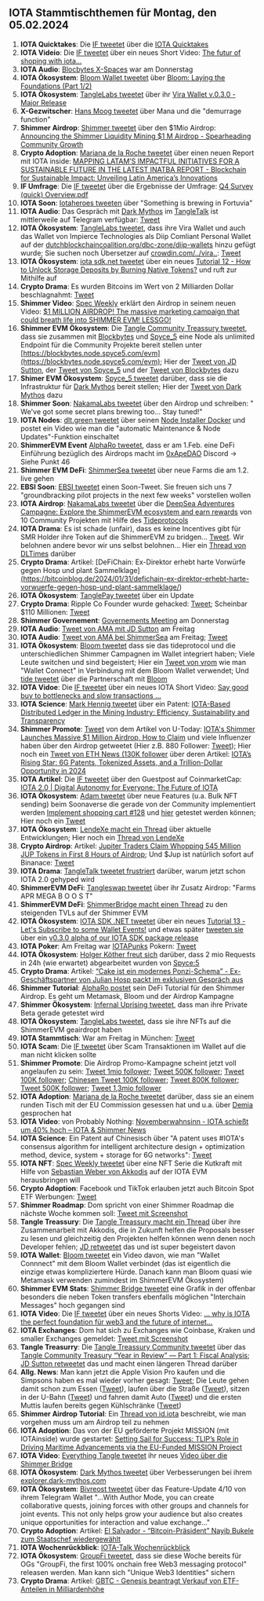 ## IOTA Stammtischthemen für Montag, den 05.02.2024

1. **IOTA Quicktakes**: Die [IF tweetet]() über die [IOTA Quicktakes]()
2. **IOTA Videio**: Die [IF tweetet](https://x.com/iota/status/1752013803850514433?s=20) über ein neues Short Video: [The futur of shoping with iota...](https://www.youtube.com/shorts/0ln4esV3zYs)
3. **IOTA Audio**: [Blocbytes X-Spaces](https://x.com/blockbytescom/status/1752011773685751915?s=20) war am Donnerstag
4. **IOTA Ökosystem**: [Bloom Wallet tweetet](https://x.com/bloomwalletio/status/1752012324347556014?s=20) über [Bloom: Laying the Foundations (Part 1/2)](https://medium.com/bloom-wallet/bloom-laying-the-foundations-part-1-2-63915ed0990a)
5. **IOTA Ökosystem**: [TangleLabs tweetet](https://x.com/Tangle_Labs/status/1752013942182830536?s=20) über ihr [Vira Wallet v.0.3.0 - Major Release](https://www.tanglelabs.io/resources/vira-wallet-v030-major-release)
6. **X-Gezwitscher**: [Hans Moog tweetet](https://x.com/hus_qy/status/1751668947634503878?s=20) über Mana und die "demurrage function"
7. **Shimmer Airdrop**: [Shimmer tweetet](https://x.com/shimmernet/status/1752333969633210679?s=20) über den $1Mio Airdrop: [Announcing the Shimmer Liquidity Mining $1 M Airdrop - Spearheading Community Growth](https://blog.shimmer.network/shimmer-liquidity-mining-airdrop/)
8. **Crypto Adoption**: [Mariana de la Roche tweetet](https://x.com/Marianadlrw/status/1752071365774004286?s=20) über einen neuen Report mit IOTA inside: [MAPPING LATAM’S IMPACTFUL INITIATIVES FOR A SUSTAINABLE FUTURE IN THE LATEST INATBA REPORT - Blockchain for Sustainable Impact: Unveiling Latin America’s Innovations](https://inatba.org/reports/mapping-latams-impactful-initiatives-for-a-sustainable-future/)
9. **IF Umfrage**: Die [IF tweetet](https://x.com/iota/status/1752270434177892821?s=20) über die Ergebnisse der Umfrage: [Q4 Survey (quick) Overview.pdf](https://drive.google.com/file/d/1BtweGbAOL47bEFRq8A2oke4pKi4SVNhc/view?pli=1)
10. **IOTA Soon**: [Iotaheroes tweeten](https://x.com/IotaHeroes/status/1751987941226786987?s=20) über "Something is brewing in Fortuvia"
11. **IOTA Audio**: Das Gespräch mit [Dark Mythos](https://twitter.com/DarkMythosIOTA) im [TangleTalk](https://twitter.com/tangle_talk) ist mittlerweile auf Telegram verfügbar: [Tweet](https://x.com/tangle_talk/status/1752247878263681205?s=20)
12. **IOTA Ökosystem**: [TangleLabs tweetet](https://x.com/Tangle_Labs/status/1752356275092902361?s=20), dass ihre Vira Wallet und auch das Wallet von Impierce Technologies als Diip Comliant Personal Wallet auf der [dutchblockchaincoalition.org/dbc-zone/diip-wallets](dutchblockchaincoalition.org/dbc-zone/diip-wallets) hinzu gefügt wurde; Sie suchen noch Übersetzer auf [crowdin.com/../vira..](https://crowdin.com/project/vira-identity-wallet): [Tweet](https://x.com/Tangle_Labs/status/1752723420016701506?s=20)
13. **IOTA Ökosystem**: [iota sdk.net tweetet](https://x.com/iotawalletnet/status/1752344088094048578?s=20) über ein neues [Tutorial 12 - How to Unlock Storage Deposits by Burning Native Tokens?](https://github.com/IOTA-NET/IotaSDK.NET) und ruft zur Mithilfe auf
14. **Crypto Drama**: Es wurden Bitcoins im Wert von 2 Milliarden Dollar beschlagnahmt: [Tweet](https://x.com/hoss_crypto/status/1752312699650777576?s=20)
15. **Shimmer Video**: [Spec Weekly](https://twitter.com/SpecWeekly) erklärt den Airdrop in seinem neuen Video: [$1 MILLION AIRDROP! The massive marketing campaign that could breath life into SHIMMER EVM! LESSGO!](https://www.youtube.com/watch?v=Yec4OAFMRU4&t=664s)
16. **Shimmer EVM Ökosystem**: Die [Tangle Community Treassury tweetet](https://x.com/TangleTreasury/status/1752325974027375040?s=20), dass sie zusammen mit [Blockbytes](https://twitter.com/blockbytescom) und [Spyce_5](https://twitter.com/SPYCE_5) eine Node als unlimited Endpoint für die Community Projekte bereit stellen unter [https://blockbytes.node.spyce5.com/evm](https://blockbytes.node.spyce5.com/evm); Hier der [Tweet von JD Sutton](https://x.com/Deep_Sea_Iotan/status/1752326924955734136?s=20), der [Tweet von Spyce_5](https://x.com/SPYCE_5/status/1752248007620280589?s=20) und der [Tweet von Blockbytes](https://x.com/blockbytescom/status/1752353234964906019?s=20) dazu
17. **Shimer EVM Ökosystem**: [Spyce_5 tweetet](https://x.com/SPYCE_5/status/1752572556630999392?s=20) darüber, dass sie die Infrastruktur für [Dark Mythos](https://twitter.com/DarkMythosIOTA) bereit stellen; Hier der [Tweet von Dark Mythos](https://x.com/DarkMythosIOTA/status/1752587522511704158?s=20) dazu
18. **Shimmer Soon**: [NakamaLabs tweetet](https://x.com/Nakama_Labs/status/1752337089788592161?s=20) über den Airdrop und schreiben: " We've got some secret plans brewing too... Stay tuned!"
19. **IOTA Nodes**: [dlt.green tweetet](https://x.com/dlt_green/status/1752401811284079088?s=20) über seinen [Node Installer Docker](https://github.com/dlt-green/node-installer-docker) und postet ein Video wie man die "automatic Maintenance & Node Updates"-Funktion einschaltet
20. **ShimmerEVM Event** [AlphaRo tweetet](https://x.com/0xAlphaRho/status/1752601446501994659?s=20), dass er am 1.Feb. eine DeFi Einführung bezüglich des Airdrops macht im [0xApeDAO](https://twitter.com/0xApeDAO) Discord -> Siehe Punkt 46
21. **Shimmer EVM DeFi**: [ShimmerSea tweetet](https://x.com/ShimmerSeaDEX/status/1752397543390978295?s=20) über neue Farms die am 1.2. live gehen
22. **EBSI Soon**: [EBSI tweetet](https://x.com/EU_EBSI/status/1752331196590170224?s=20) einen Soon-Tweet. Sie freuen sich uns 7 "groundbracking pilot projects in the next few weeks" vorstellen wollen
23. **IOTA Airdrop**: [NakamaLabs tweetet](https://x.com/Nakama_Labs/status/1752663329313611997?s=20) über die [DeepSea Adventures Campagne: Explore the ShimmerEVM ecosystem and earn rewards](https://medium.com/@NakamaLabs/deepsea-adventures-explore-the-shimmerevm-ecosystem-and-earn-rewards-4ad78639e743) von 10 Community Projekten mit Hilfe des [Tideprotocols](https://t.co/60mhMqMk6O)
24. **IOTA Drama**: Es ist schade (unfair), dass es keine Incentives gibt für SMR Holder ihre Token auf die ShimmerEVM zu bridgen... [Tweet](https://x.com/Vrom14286662/status/1752672287994544240?s=20). Wir belohnen andere bevor wir uns selbst belohnen... Hier ein [Thread von DLTimes](https://x.com/TheDLTimes/status/1752661215166316641?s=20) darüber
25. **Crypto Drama**: Artikel: [DeFiChain: Ex-Direktor erhebt harte Vorwürfe gegen Hosp und plant Sammelklage][(](https://bitcoinblog.de/2024/01/31/defichain-ex-direktor-erhebt-harte-vorwuerfe-gegen-hosp-und-plant-sammelklage/)https://bitcoinblog.de/2024/01/31/defichain-ex-direktor-erhebt-harte-vorwuerfe-gegen-hosp-und-plant-sammelklage/)
26. **IOTA Ökosystem**: [TanglePay tweetet](https://x.com/tanglepaycom/status/1752678313041224076?s=20) über ein Update
27. **Crypto Drama**: Ripple Co Founder wurde gehacked: [Tweet](https://x.com/chrislarsensf/status/1752702297971532258?s=20); Scheinbar $110 Millionen: [Tweet](https://x.com/blockbytescom/status/1752708750752850092?s=20)
28. **Shimmer Governement**: [Governements Meeting](https://x.com/shimmernet/status/1752738523709317622?s=20) am Donnerstag
29. **IOTA Audio**: [Tweet von AMA mit JD Sutton](https://x.com/StalkersCrypto/status/1752778392376844665?s=20) am Freitag
30. **IOTA Audio**: [Tweet von AMA bei ShimmerSea](https://x.com/ShimmerSeaDEX/status/1752724526947787132?s=20) am Freitag; [Tweet](https://x.com/ShimmerSeaDEX/status/1752724526947787132?s=20)
31. **IOTA Ökosystem**: [Bloom tweetet](https://x.com/bloomwalletio/status/1752747796350873811?s=20) dass sie das tideprotocol und die unterschiedlichen Shimmer Campagnen im Wallet integriert haben; Viele Leute switchen und sind begeistert; Hier ein [Tweet von vrom](https://x.com/Vrom14286662/status/1752812192183783541?s=20) wie man "Wallet Connect" in Verbindung mit dem Bloom Wallet verwendet; Und [tide tweetet](https://x.com/Tide_web3/status/1752970912909951443?s=20) über die Partnerschaft mit [Bloom](https://twitter.com/bloomwalletio)
32. **IOTA Vidoe**: Die [IF tweetet](https://x.com/iota/status/1752753667474678053?s=20) über ein neues IOTA Short Video: [Say good buy to bottlenecks and slow transactions ...](https://www.youtube.com/shorts/P-FvCj8hAbk)
33. **IOTA Science**: [Mark Hennig tweetet](https://x.com/sap_trainer/status/1752759558928306550?s=20) über ein Patent: [IOTA-Based Distributed Ledger in the Mining Industry: Efficiency, Sustainability and Transparency](https://www.mdpi.com/1424-8220/24/3/923)
34. **Shimmer Promote**: [Tweet](https://x.com/Utoday_en/status/1752374386538225970?s=20) von dem Artikel von U-Today: [IOTA's Shimmer Launches Massive $1 Million Airdrop, How to Claim](https://u.today/iotas-shimmer-launches-massive-1-million-airdrop-how-to-claim) und viele Influenzer haben über den Airdrop getweetet (Hier z.B. 880 Follower: [Tweet](https://x.com/DianaSanchez_04/status/1752715147133505727?s=20)); Hier noch ein [Tweet von ETH News (130K follower](https://x.com/ETHNews_com/status/1752961247618719931?s=20) über deren Artikel: [IOTA’s Rising Star: 6G Patents, Tokenized Assets, and a Trillion-Dollar Opportunity in 2024](https://www.ethnews.com/iotas-rising-star-6g-patents-tokenized-assets-and-a-trillion-dollar-opportunity-in-2024/?feed_id=3845&_unique_id=65bb4bff562fd)
35. **IOTA Artikel**: Die [IF tweetet](https://x.com/iota/status/1752965010312056917?s=20) über den Guestpost auf CoinmarketCap: [IOTA 2.0 | Digital Autonomy for Everyone: The Future of IOTA](https://coinmarketcap.com/community/articles/651ac829049af827e92269fd/)
36. **IOTA Ökosystem**: [Adam tweetet](https://x.com/adam_unchained/status/1752917075121856895?s=20) über neue Features (u.a. Bulk NFT sending) beim Soonaverse die gerade von der Community implementiert werden [Implement shopping cart #128](https://github.com/soonaverse/app/pull/128) und [hier](https://amenconi-shopping-cart.app-cqo.pages.dev/) getestet werden können; Hier noch ein [Tweet](https://x.com/SoonaverseTF/status/1753159056284409898?s=20)
37. **IOTA Ökosystem**: [LendeXe macht ein Thread](https://x.com/LendeXeFinance/status/1752875692025418078?s=20) über aktuelle Entwicklungen; Hier noch ein [Thread von LendeXe](https://x.com/LendeXeFinance/status/1753163580403249286?s=20)
38. **Crypto Airdrop**: Artikel: [Jupiter Traders Claim Whopping 545 Million JUP Tokens in First 8 Hours of Airdrop](); Und $Jup ist natürlich sofort auf Binanace: [Tweet](https://x.com/binance/status/1752723538338013536?s=20)
39. **IOTA Drama**: [TangleTalk tweetet frustriert](https://x.com/tangle_talk/status/1752971174441623952?s=20) darüber, warum jetzt schon IOTA 2.0 gehyped wird
40. **ShimmerEVM DeFi**: [Tangleswap tweetet](https://x.com/TangleSwap/status/1753012795786830252?s=20) über ihr Zusatz Airdrop: "Farms APR MEGA B O O S T"
41. **ShimmerEVM DeFi**: [ShimmerBridge macht einen Thread](https://x.com/shimmerbridge/status/1753045214376480818?s=20) zu den steigenden TVLs auf der Shimmer EVM
42. **IOTA Ökosystem**: [IOTA SDK .NET tweetet](https://x.com/iotawalletnet/status/1753049395329933389?s=20) über ein neues [Tutorial 13 - Let's Subscribe to some Wallet Events!](https://github.com/IOTA-NET/IotaSDK.NET) und etwas später [tweeten sie](https://x.com/iotawalletnet/status/1753054163184099698?s=20) über ein [v0.3.0 alpha of our IOTA SDK package release](https://www.nuget.org/packages/IotaSDK/)
43. **IOTA Poker**: Am Freitag war [IOTAPunks](https://twitter.com/IotaPunks_71) Pokern: [Tweet](https://x.com/IotaPunks_71/status/1753300710211350632?s=20)
44. **IOTA Ökosystem**: [Holger Köther freut sich](https://x.com/HolgerKoether/status/1753102419591090399?s=20) darüber, dass 2 mio Requests in 24h (wie erwartet) abgearbeitet wurden von [Spyce:5](https://twitter.com/SPYCE_5)
45. **Crypto Drama**: Artikel: [“Cake ist ein modernes Ponzi-Schema” - Ex-Geschäftspartner von Julian Hosp packt im exklusiven Gespräch aus](https://www.btc-echo.de/news/julian-hosp-john-rost-packt-gegen-cake-gruender-aus-cv-178147/)
46. **Shimmer Tutorial**: [AlphaRo postet](https://x.com/0xAlphaRho/status/1753153418913313092?s=20) sein DeFi Tutorial für den Shimmer Airdrop. Es geht um Metamask, Bloom und der Airdrop Kampagne
47. **Shimmer Ökosystem**: [Infernal Uprising tweetet](https://x.com/InfernalNFTs/status/1753133174681432368?s=20), dass man ihre Private Beta gerade getestet wird
48. **IOTA Ökosystem**: [TangleLabs tweetet](https://x.com/Tangle_Labs/status/1753100907477090678?s=20), dass sie ihre NFTs auf die ShimmerEVM geairdropt haben
49. **IOTA Stammtisch**: War am Freitag in München: [Tweet](https://x.com/IotaMunchen/status/1751524744690638906?s=20)
50. **IOTA Scam**: Die [IF tweetet](https://x.com/iota/status/1753444293979603187?s=20) über Scam Transaktionen im Wallet auf die man nicht klicken sollte
51. **Shimmer Promote**: Die Airdrop Promo-Kampagne scheint jetzt voll angelaufen zu sein: [Tweet 1mio follower](https://x.com/Vrom14286662/status/1753391972100784292?s=20); [Tweet 500K follower](https://x.com/Vrom14286662/status/1753407907259920822?s=20); [Tweet 100K follower](https://x.com/Vrom14286662/status/1753419114842906978?s=20); [Chinesen Tweet 100K follower](https://x.com/Vrom14286662/status/1753420734112706740?s=20); [Tweet 800K follower](https://x.com/Vrom14286662/status/1753445478077780043?s=20); [Tweet 500K follower](https://x.com/Vrom14286662/status/1753453096234066027?s=20); [Tweet 1,3mio follower](https://x.com/Vrom14286662/status/1753453476917461044?s=20)
52. **IOTA Adoption**: [Mariana de la Roche tweetet](https://x.com/Marianadlrw/status/1753381061118091360?s=20) darüber, dass sie an einem runden Tisch mit der EU Commission gesessen hat und u.a. über [Demia](https://twitter.com/_Demia) gesprochen hat
53. **IOTA Video**: von Probably Nothing: [Novemberwahnsinn - IOTA schießt um 40% hoch – IOTA & Shimmer News](https://www.youtube.com/watch?v=JexAmKiautk)
54. **IOTA Science**: Ein Patent auf Chinesisch über "A patent uses #IOTA's consensus algorithm for intelligent architecture design + optimization method, device, system + storage for 6G networks": [Tweet](https://x.com/fraenx_/status/1753460647453503885?s=20)
55. **IOTA NFT**: [Spec Weekly tweetet](https://x.com/SpecWeekly/status/1753653410434551999?s=20) über eine NFT Serie die Kutkraft mit Hilfe von [Sebastian Weber von Akkodis](https://twitter.com/Sebasti65365174) auf der IOTA EVM herausbringen will
56. **Crypto Adoption**: Facebook und TikTok erlauben jetzt auch Bitcoin Spot ETF Werbungen: [Tweet](https://x.com/bitcoinlfgo/status/1753668219683156174?s=20)
57. **Shimmer Roadmap**: Dom spricht von einer Shimmer Roadmap die nächste Woche kommen soll: [Tweet mit Screenshot](https://x.com/moonbaklava/status/1753515291424829644?s=20)
58. **Tangle Treassury**: Die [Tangle Treassury macht ein Thread](https://x.com/TangleTreasury/status/1753464489477808537?s=20) über ihre Zusammenarbeit mit Akkodis, die in Zukunft helfen die Proposals besser zu lesen und gleichzeitig den Projekten helfen können wenn denen noch Developer fehlen; [JD retweetet](https://x.com/Deep_Sea_Iotan/status/1753469614128783611?s=20) das und ist super begeistert davon
59. **IOTA Wallet**: [Bloom tweetet](https://x.com/bloomwalletio/status/1753140552164311332?s=20) ein Video davon, wie man "Wallet Connnect" mit dem Bloom Wallet verbindet (das ist eigentlich die einzige etwas kompliziertere Hürde. Danach kann man Bloom quasi wie Metamask verwenden zumindest im ShimmerEVM Ökosystem)
60. **Shimmer EVM Stats**: [Shimmer Bridge tweetet](https://x.com/shimmerbridge/status/1753576980510032033?s=20) eine Grafik in der offenbar besonders die neben Token transfers ebenfalls möglichen "Interchain Messages" hoch gegangen sind
61. **IOTA Video**: Die [IF tweetet](https://x.com/iota/status/1753795601899081814?s=20) über ein neues Shorts Video: [... why is IOTA the perfect foundation für web3 and the future of internet...](https://www.youtube.com/shorts/TNGPVWtwu8E)
62. **IOTA Exchanges**: Dom hat sich zu Exchanges wie Coinbase, Kraken und smaller Exchanges gemeldet: [Tweet mit Screenshot](https://x.com/Jetpack40/status/1753579492143186113?s=20)
63. **Tangle Treasurry**: Die [Tangle Treassury Community tweetet](https://x.com/TangleTreasury/status/1753944337145053310?s=20) über das [Tangle Community Treasury “Year in Review” — Part 1: Fiscal Analysis](https://medium.com/@jamesjdsutton/tangle-community-treasury-year-in-review-part-1-fiscal-analysis-45a55f4b78cd); [JD Sutton retweetet](https://x.com/Deep_Sea_Iotan/status/1753950187565805955?s=20) das und macht einen längeren Thread darüber
64. **Allg. News**: Man kann jetzt die Apple Vision Pro kaufen und die Simpsons haben es mal wieder vorher gesagt: [Tweet](https://x.com/LorettaKrypto/status/1754076139906027840?s=20); Die Leute gehen damit schon zum Essen ([Tweet](https://x.com/tunguz/status/1753854277859078603?s=20)), laufen über die Straße ([Tweet](https://x.com/MrSaa3d/status/1754082648324980990?s=20)), sitzen in der U-Bahn ([Tweet](https://x.com/TobiMuelhauser/status/1754036024575996208?s=20)) und fahren damit Auto ([Tweet](https://x.com/TobiMuelhauser/status/1754054034422464976?s=20)) und die ersten Muttis laufen bereits gegen Kühlschränke ([Tweet](https://x.com/labadganj/status/1754114513379700858?s=20))
65. **Shimmer Airdrop Tutorial**: Ein [Thread von id.iota](https://x.com/id_iota/status/1753735134900273608?s=20) beschreibt, wie man vorgehen muss um am Airdrop teil zu nehmen
66. **IOTA Adoption**: Das von der EU geförderte Projekt MISSION (mit IOTAinside) wurde gestartet: [Setting Sail for Success: TLIP’s Role in Driving Maritime Advancements via the EU-Funded MISSION Project](https://medium.com/@tlip.io/setting-sail-for-success-tlips-role-in-driving-maritime-advancements-via-the-eu-funded-mission-269a4e1d8164)
67. **IOTA Video**: [Everything Tangle tweetet](https://x.com/allthingstangle/status/1753995892498354636?s=20) ihr neues [Video über die Shimmer Bridge](https://twitter.com/i/status/1753995892498354636)
68. **IOTA Ökosystem**: [Dark Mythos tweetet](https://x.com/DarkMythosIOTA/status/1754138870768156885?s=20) über Verbesserungen bei ihrem [explorer.dark-mythos.com](https://explorer.dark-mythos.com/cards)
69. **IOTA Ökosystem**: [Bivreost tweetet](https://x.com/bivreost/status/1754401356117422241?s=20) über das Feature-Update 4/10 von ihrem Telegram Wallet "...With Author Mode, you can create collaborative quests, joining forces with other groups and channels for joint events. This not only helps grow your audience but also creates unique opportunities for interaction and value exchange..."
70. **Crypto Adoption**: Artikel: [El Salvador - “Bitcoin-Präsident” Nayib Bukele zum Staatschef wiedergewählt](https://www.btc-echo.de/schlagzeilen/bitcoin-praesident-nayib-bukele-zum-staatschef-wiedergewaehlt-178394/)
71. **IOTA Wochenrückblick**: [IOTA-Talk Wochenrückblick](https://www.iota-talk.com/index.php?article/364-wochenr%C3%BCckblick-vom-28-januar-bis-3-februar-2024/)
72. **IOTA Ökosystem**: [GroupFi tweetet](https://x.com/groupfi_ai/status/1754415818790834523?s=20), dass sie diese Woche bereits für OGs "GroupFi, the first 100% onchain free Web3 messaging protocol" releasen werden. Man kann sich "Unique Web3 Identities" sichern
73. **Crypto Drama**: Artikel: [GBTC - Genesis beantragt Verkauf von ETF-Anteilen in Milliardenhöhe](https://www.btc-echo.de/schlagzeilen/genesis-beantragt-verkauf-von-etf-anteilen-in-milliardenhoehe-178399/)

